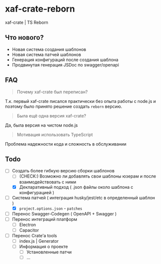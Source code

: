 # xaf-crate-reborn

xaf-crate | TS Reborn

## Что нового?

- Новая система создания шаблонов
- Новая система патчей шаблонов
- Генерация конфигураций после создания шаблона
- Продвинутая генерация JSDoc по swagger/openapi

## FAQ

> Почему xaf-crate был переписан?

Т.к. первый xaf-crate писался практически без опыта работы с node.js и поэтому было принято решение создать `reborn` версию.

> Была ещё одна версия xaf-crate?

Да, была версия на чистом node.js

> Мотивация использовать TypeScript

Проблема надежности кода и сложность в обслуживании

## Todo

- [ ] Создать более гибкую версию сборки шаблонов
  - [ ] (CHECK:) Возможно ли добавлять свои шаблоны юзерам и после взаимодействовать с ними
  - [x] Декларативный подход ( .json файлы около шаблона с конфигурацией )
- [ ] Система патчей ( интеграция husky/jest/etc в определенный шаблон )
  - [x] `project.options.json` - `patches`
- [ ] Перенос Swagger-Codegen ( OpenAPI + Swagger )
- [ ] Перенос интеграций платформ
  - [ ] Electron
  - [ ] Capacitor
- [ ] Перенос Crate'а tools
  - [ ] index.js | Generator
  - [ ] Информация о проекте
    - [ ] Установленные патчи
    - [ ] ...

